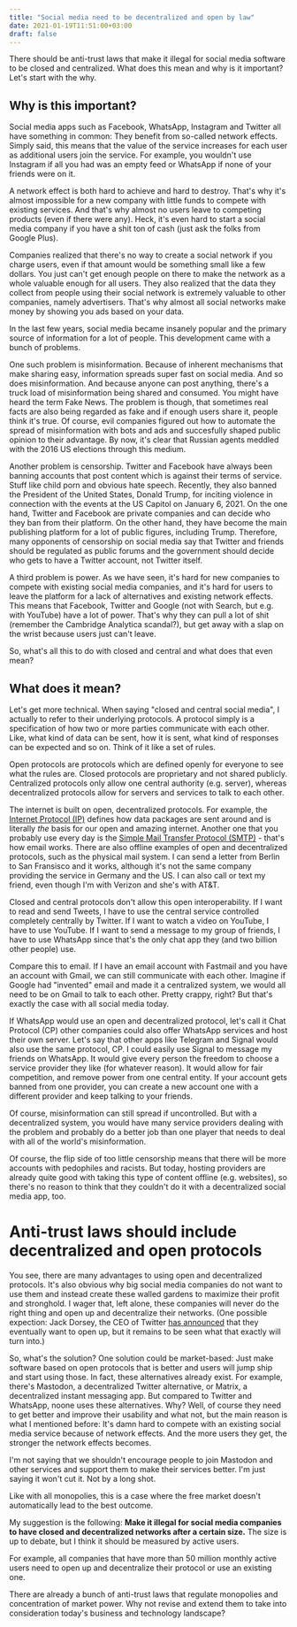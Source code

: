 ```yaml
---
title: "Social media need to be decentralized and open by law"
date: 2021-01-19T11:51:00+03:00
draft: false
---
```



There should be anti-trust laws that make it illegal for social media software to be closed and centralized. What does this mean and why is it important? Let's start with the why.

## Why is this important?

Social media apps such as Facebook, WhatsApp, Instagram and Twitter all have something in common: They benefit from so-called network effects. Simply said, this means that the value of the service increases for each user as additional users join the service. For example, you wouldn't use Instagram if all you had was an empty feed or WhatsApp if none of your friends were on it.

A network effect is both hard to achieve and hard to destroy. That's why it's almost impossible for a new company with little funds to compete with existing services. And that's why almost no users leave to competing products (even if there were any). Heck, it's even hard to start a social media company if you have a shit ton of cash (just ask the folks from Google Plus).

Companies realized that there's no way to create a social network if you charge users, even if that amount would be something small like a few dollars. You just can't get enough people on there to make the network as a whole valuable enough for all users. They also realized that the data they collect from people using their social network is extremely valuable to other companies, namely advertisers. That's why almost all social networks make money by showing you ads based on your data.

In the last few years, social media became insanely popular and the primary source of information for a lot of people. This development came with a bunch of problems.

One such problem is misinformation. Because of inherent mechanisms that make sharing easy, information spreads super fast on social media. And so does misinformation. And because anyone can post anything, there's a truck load of misinformation being shared and consumed. You might have heard the term Fake News. The problem is though, that sometimes real facts are also being regarded as fake and if enough users share it, people think it's true. Of course, evil companies figured out how to automate the spread of misinformation with bots and ads and succesfully shaped public opinion to their advantage. By now, it's clear that Russian agents meddled with the 2016 US elections through this medium.

Another problem is censorship. Twitter and Facebook have always been banning accounts that post content which is against their terms of service. Stuff like child porn and obvious hate speech. Recently, they also banned the President of the United States, Donald Trump, for inciting violence in connection with the events at the US Capitol on January 6, 2021. On the one hand, Twitter and Facebook are private companies and can decide who they ban from their platform. On the other hand, they have become the main publishing platform for a lot of public figures, including Trump. Therefore, many opponents of censorship on social media say that Twitter and friends should be regulated as public forums and the government should decide who gets to have a Twitter account, not Twitter itself.

A third problem is power. As we have seen, it's hard for new companies to compete with existing social media companies, and it's hard for users to leave the platform for a lack of alternatives and existing network effects. This means that Facebook, Twitter and Google (not with Search, but e.g. with YouTube) have a lot of power. That's why they can pull a lot of shit (remember the Cambridge Analytica scandal?), but get away with a slap on the wrist because users just can't leave.


So, what's all this to do with closed and central and what does that even mean?

## What does it mean?

Let's get more technical. When saying "closed and central social media", I actually to refer to their underlying protocols. A protocol simply is a specification of how two or more parties communicate with each other. Like, what kind of data can be sent, how it is sent, what kind of responses can be expected and so on. Think of it like a set of rules.

Open protocols are protocols which are defined openly for everyone to see what the rules are. Closed protocols are proprietary and not shared publicly. Centralized protocols only allow one central authority (e.g. server), whereas decentralized protocols allow for servers and services to talk to each other.

The internet is built on open, decentralized protocols. For example, the [Internet Protocol (IP)](https://en.wikipedia.org/wiki/Internet_Protocol ) defines how data packages are sent around and is literally *the* basis for our open and amazing internet. Another one that you probably use every day is the [Simple Mail Transfer Protocol (SMTP)](https://en.wikipedia.org/wiki/Simple_Mail_Transfer_Protocol) - that's how email works. There are also offline examples of open and decentralized protocols, such as the physical mail system. I can send a letter from Berlin to San Fransisco and it works, although it's not the same company providing the service in Germany and the US. I can also call or text my friend, even though I'm with Verizon and she's with AT&T.

Closed and central protocols don't allow this open interoperability. If I want to read and send Tweets, I have to use the central service controlled completely centrally by Twitter. If I want to watch a video on YouTube, I have to use YouTube. If I want to send a message to my group of friends, I have to use WhatsApp since that's the only chat app they (and two billion other people) use.

Compare this to email. If I have an email account with Fastmail and you have an account with Gmail, we can still communicate with each other. Imagine if Google had "invented" email and made it a centralized system, we would all need to be on Gmail to talk to each other. Pretty crappy, right? But that's exactly the case with all social media today.

If WhatsApp would use an open and decentralized protocol, let's call it Chat Protocol (CP) other companies could also offer WhatsApp services and host their own server. Let's say that other apps like Telegram and Signal would also use the same protocol, CP. I could easily use Signal to message my friends on WhatsApp. It would give every person the freedom to choose a service provider they like (for whatever reason). It would allow for fair competition, and remove power from one central entity. If your account gets banned from one provider, you can create a new account one with a different provider and keep talking to your friends.

Of course, misinformation can still spread if uncontrolled. But with a decentralized system, you would have many service providers dealing with the problem and probably do a better job than one player that needs to deal with all of the world's misinformation.

Of course, the flip side of too little censorship means that there will be more accounts with pedophiles and racists. But today, hosting providers are already quite good with taking this type of content offline (e.g. websites), so there's no reason to think that they couldn't do it with a decentralized social media app, too.

# Anti-trust laws should include decentralized and open protocols

You see, there are many advantages to using open and decentralized protocols. It's also obvious why big social media companies do not want to use them and instead create these walled gardens to maximize their profit and stronghold. I wager that, left alone, these companies will never do the right thing and open up and decentralize their networks. (One possible expection: Jack Dorsey, the CEO of Twitter [has announced](https://twitter.com/jack/status/1204766078468911106) that they eventually want to open up, but it remains to be seen what that exactly will turn into.)

So, what's the solution? One solution could be market-based: Just make software based on open protocols that is better and users will jump ship and start using those. In fact, these alternatives already exist. For example, there's Mastodon, a decentralized Twitter alternative, or Matrix, a decentralized instant messaging app. But compared to Twitter and WhatsApp, noone uses these alternatives. Why? Well, of course they need to get better and improve their usability and what not, but the main reason is what I mentioned before: It's damn hard to compete with an existing social media service because of network effects. And the more users they get, the stronger the network effects becomes.

I'm not saying that we shouldn't encourage people to join Mastodon and other services and support them to make their services better. I'm just saying it won't cut it. Not by a long shot.

Like with all monopolies, this is a case where the free market doesn't automatically lead to the best outcome.

My suggestion is the following: **Make it illegal for social media companies to have closed and decentralized networks after a certain size.** The size is up to debate, but I think it should be measured by active users. 

For example, all companies that have more than 50 million monthly active users need to open up and decentralize their protocol or use an existing one.

There are already a bunch of anti-trust laws that regulate monopolies and concentration of market power. Why not revise and extend them to take into consideration today's business and technology landscape?
